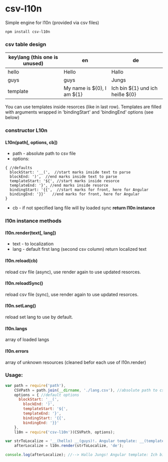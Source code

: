 # csv-l10n
Simple engine for l10n (provided via csv files)

```
npm install csv-l10n
```

### csv table design
| key\lang (this one is unused) | en  | de  |
|---|---|---|
| hello | Hello | Hallo |
| guys | guys | Jungs  |
| template | My name is ${0}, I am ${1} | Ich bin ${1} und ich heiße ${0}  |

You can use templates inside resorces (like in last row). Templates are filled with arguments wrapped in 'bindingStart' and 'bindingEnd' options (see below)

### constructor L10n
#### L10n(path[, options, cb])
* path - absolute path to csv file
* options:
```
{ //defaults
  blockStart: '__(',  //start marks inside text to parse
  blockEnd: ')',  //end marks inside text to parse
  templateStart: '${', //start marks inside resorce
  templateEnd: '}', //end marks inside resorce
  bindingStart: '{{',  //start marks for front, here for Angular
  bindingEnd: '}}'   //end marks for front, here for Angular
}
```
* cb - if not specified lang file will by loaded sync
**return l10n instance**

### l10n instance methods
#### l10n.render(text[, lang])
* text - to localization
* lang - default first lang (second csv column)
return localized text

#### l10n.reload(cb)
reload csv file (async), use render again to use updated resorces.

#### l10n.reloadSync()
reload csv file (sync), use render again to use updated resorces. 

#### l10n.setLang()
reload set lang to use by default.

#### l10n.langs
array of loaded langs

#### l10n.errors
array of unknown resources (cleaned befor each use of l10n.render)

### Usage:
```js
var path = require('path'),
    CSVPath = path.join(__dirname, './lang.csv'), //absolute path to csv file
    options = { //default options
      blockStart: '__(',
  		blockEnd: ')',
  		templateStart: '${',
        templateEnd: '}',
  		bindingStart: '{{',
  		bindingEnd: '}}'
    },
    l10n = require('csv-l10n')(CSVPath, options);

var strToLocalize = '__(hello) __(guys)!. Angular template: __(template, name, age)',
    afterLocalize = l10n.render(strToLocalize, 'de');

console.log(afterLocalize); //--> Hallo Jungs! Angular template: Ich bin {{age}} und ich heiße {{name}}.
```
